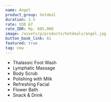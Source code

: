 ```yaml
---
name: Angel
product_group: hotdeal
duration: 2.5
rate: USD 67
rate_IDR: Rp. 885,000
image: /assets/p/products/hotdeals/angel.jpg
button_book_link: 61
featured: true
tag: new
---
```


- Thalassic Foot Wash
- Lymphatic Massage
- Body Scrub
- Polishing with Milk
- Refreshing Facial
- Flower Bath
- Snack & Drink
